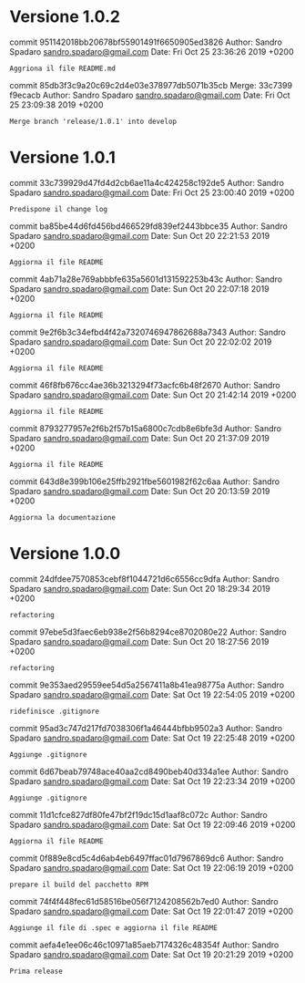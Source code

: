 # Versione 1.0.2

commit 951142018bb20678bf55901491f6650905ed3826
Author: Sandro Spadaro <sandro.spadaro@gmail.com>
Date:   Fri Oct 25 23:36:26 2019 +0200

    Aggriona il file README.md

commit 85db3f3c9a20c69c2d4e03e378977db5071b35cb
Merge: 33c7399 f9ecacb
Author: Sandro Spadaro <sandro.spadaro@gmail.com>
Date:   Fri Oct 25 23:09:38 2019 +0200

    Merge branch 'release/1.0.1' into develop
# Versione 1.0.1

commit 33c739929d47fd4d2cb6ae11a4c424258c192de5
Author: Sandro Spadaro <sandro.spadaro@gmail.com>
Date:   Fri Oct 25 23:00:40 2019 +0200

    Predispone il change log

commit ba85be44d6fd456bd466529fd839ef2443bbce35
Author: Sandro Spadaro <sandro.spadaro@gmail.com>
Date:   Sun Oct 20 22:21:53 2019 +0200

    Aggiorna il file README

commit 4ab71a28e769abbbfe635a5601d131592253b43c
Author: Sandro Spadaro <sandro.spadaro@gmail.com>
Date:   Sun Oct 20 22:07:18 2019 +0200

    Aggiorna il file README

commit 9e2f6b3c34efbd4f42a7320746947862688a7343
Author: Sandro Spadaro <sandro.spadaro@gmail.com>
Date:   Sun Oct 20 22:02:02 2019 +0200

    Aggiorna il file README

commit 46f8fb676cc4ae36b3213294f73acfc6b48f2670
Author: Sandro Spadaro <sandro.spadaro@gmail.com>
Date:   Sun Oct 20 21:42:14 2019 +0200

    Aggiorna il file README

commit 8793277957e2f6b2f57b15a6800c7cdb8e6bfe3d
Author: Sandro Spadaro <sandro.spadaro@gmail.com>
Date:   Sun Oct 20 21:37:09 2019 +0200

    Aggiorna il file README

commit 643d8e399b106e25ffb2921fbe5601982f62c6aa
Author: Sandro Spadaro <sandro.spadaro@gmail.com>
Date:   Sun Oct 20 20:13:59 2019 +0200

    Aggiorna la documentazione

# Versione 1.0.0
commit 24dfdee7570853cebf8f1044721d6c6556cc9dfa
Author: Sandro Spadaro <sandro.spadaro@gmail.com>
Date:   Sun Oct 20 18:29:34 2019 +0200

    refactoring

commit 97ebe5d3faec6eb938e2f56b8294ce8702080e22
Author: Sandro Spadaro <sandro.spadaro@gmail.com>
Date:   Sun Oct 20 18:27:56 2019 +0200

    refactoring

commit 9e353aed29559ee54d5a2567411a8b41ea98775a
Author: Sandro Spadaro <sandro.spadaro@gmail.com>
Date:   Sat Oct 19 22:54:05 2019 +0200

    ridefinisce .gitignore

commit 95ad3c747d217fd7038306f1a46444bfbb9502a3
Author: Sandro Spadaro <sandro.spadaro@gmail.com>
Date:   Sat Oct 19 22:25:48 2019 +0200

    Aggiunge .gitignore

commit 6d67beab79748ace40aa2cd8490beb40d334a1ee
Author: Sandro Spadaro <sandro.spadaro@gmail.com>
Date:   Sat Oct 19 22:23:34 2019 +0200

    Aggiunge .gitignore

commit 11d1cfce827df80fe47bf2f19dc15d1aaf8c072c
Author: Sandro Spadaro <sandro.spadaro@gmail.com>
Date:   Sat Oct 19 22:09:46 2019 +0200

    Aggiorna il file README

commit 0f889e8cd5c4d6ab4eb6497ffac01d7967869dc6
Author: Sandro Spadaro <sandro.spadaro@gmail.com>
Date:   Sat Oct 19 22:06:19 2019 +0200

    prepare il build del pacchetto RPM

commit 74f4f448fec61d58516be056f7124208562b7ed0
Author: Sandro Spadaro <sandro.spadaro@gmail.com>
Date:   Sat Oct 19 22:01:47 2019 +0200

    Aggiunge il file di .spec e aggiorna il file README

commit aefa4e1ee06c46c10971a85aeb7174326c48354f
Author: Sandro Spadaro <sandro.spadaro@gmail.com>
Date:   Sat Oct 19 20:21:29 2019 +0200

    Prima release
